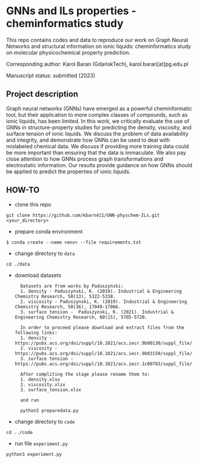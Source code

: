 # GNNs and ILs properties - cheminformatics study

This repo contains codes and data to reproduce our work on Graph Neural Networks and structural information on ionic liquids: cheminformatics study on molecular physicochemical property prediction. 

Corresponding author: Karol Baran (GdańskTech), karol.baran[at]pg.edu.pl

Manuscript status: submitted (2023)

## Project description

Graph neural networks (GNNs) have emerged as a powerful cheminformatic tool, but their application to more complex classes of compounds, such as ionic liquids, has been limited. In this work, we critically evaluate the use of GNNs in structure-property studies for predicting the density, viscosity, and surface tension of ionic liquids. We discuss the problem of data availability and integrity, and demonstrate how GNNs can be used to deal with mislabeled chemical data. We discuss if providing more training data could be more important than ensuring that the data is immaculate. We also pay close attention to how GNNs process graph transformations and electrostatic information. Our results provide guidance on how GNNs should be applied to predict the properties of ionic liquids.

## HOW-TO 

- clone this repo

`git clone https://github.com/kbarn411/GNN-physchem-ILs.git <your_directory>`

- prepare conda environment

`$ conda create --name <env> --file requirements.txt`

- change directory to `data`

`cd ./data`

- download datasets

        Datasets are from works by Paduszyński:
        1. density - Paduszyński, K. (2019). Industrial & Engineering Chemistry Research, 58(13), 5322-5338.
        2. viscosity - Paduszynski, K. (2019). Industrial & Engineering Chemistry Research, 58(36), 17049-17066.
        3. surface tension -  Paduszynski, K. (2021). Industrial & Engineering Chemistry Research, 60(15), 5705-5720.
        
        In order to proceed please download and extract files from the following links:
        1. density - https://pubs.acs.org/doi/suppl/10.1021/acs.iecr.9b00130/suppl_file/ie9b00130_si_001.zip
        2. viscosity - https://pubs.acs.org/doi/suppl/10.1021/acs.iecr.9b03150/suppl_file/ie9b03150_si_001.zip
        3. surface tension - https://pubs.acs.org/doi/suppl/10.1021/acs.iecr.1c00783/suppl_file/ie1c00783_si_001.zip
        
        After compliting the stage please rename them to:
        1. density.xlsx
        2. viscosity.xlsx
        3. surface_tension.xlsx

        and run
        
        python3 preparedata.py

- change directory to `code`

`cd ../code`

- run file `experiment.py`

`python3 experiment.py`

